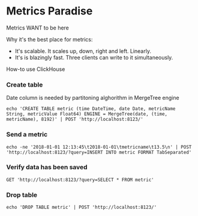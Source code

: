 # Metrics Paradise

Metrics WANT to be here

Why it's the best place for metrics:

* It's scalable. It scales up, down, right and left. Linearly.
* It's is blazingly fast. Three clients can write to it simultaneously.

How-to use ClickHouse

### Create table
Date column is needed by partitoning alghorithm in MergeTree engine
```
echo 'CREATE TABLE metric (time DateTime, date Date, metricName String, metricValue Float64) ENGINE = MergeTree(date, (time, metricName), 8192)' | POST 'http://localhost:8123/'
```
### Send a metric
```
echo -ne '2018-01-01 12:13:45\t2018-01-01\tmetricname\t13.5\n' | POST 'http://localhost:8123/?query=INSERT INTO metric FORMAT TabSeparated'
```
### Verify data has been saved
```
GET 'http://localhost:8123/?query=SELECT * FROM metric'
```
### Drop table
```
echo 'DROP TABLE metric' | POST 'http://localhost:8123/'
```
